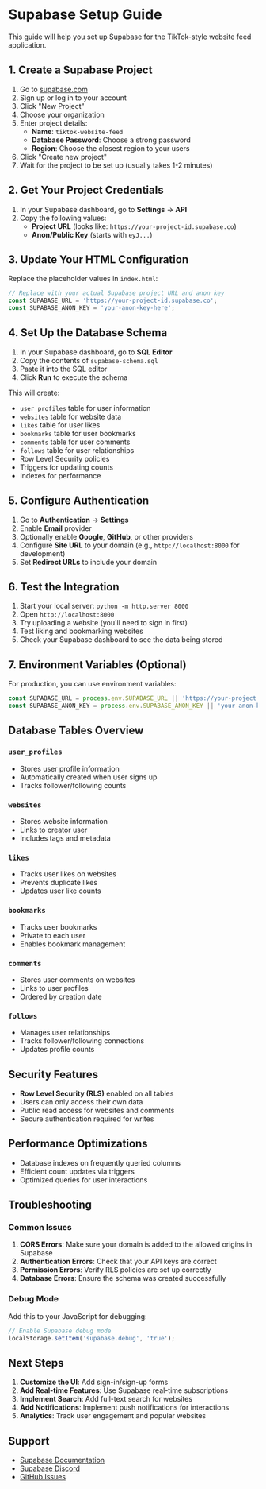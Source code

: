 # Supabase Setup Guide

This guide will help you set up Supabase for the TikTok-style website feed application.

## 1. Create a Supabase Project

1. Go to [supabase.com](https://supabase.com)
2. Sign up or log in to your account
3. Click "New Project"
4. Choose your organization
5. Enter project details:
   - **Name**: `tiktok-website-feed`
   - **Database Password**: Choose a strong password
   - **Region**: Choose the closest region to your users
6. Click "Create new project"
7. Wait for the project to be set up (usually takes 1-2 minutes)

## 2. Get Your Project Credentials

1. In your Supabase dashboard, go to **Settings** → **API**
2. Copy the following values:
   - **Project URL** (looks like: `https://your-project-id.supabase.co`)
   - **Anon/Public Key** (starts with `eyJ...`)

## 3. Update Your HTML Configuration

Replace the placeholder values in `index.html`:

```javascript
// Replace with your actual Supabase project URL and anon key
const SUPABASE_URL = 'https://your-project-id.supabase.co';
const SUPABASE_ANON_KEY = 'your-anon-key-here';
```

## 4. Set Up the Database Schema

1. In your Supabase dashboard, go to **SQL Editor**
2. Copy the contents of `supabase-schema.sql`
3. Paste it into the SQL editor
4. Click **Run** to execute the schema

This will create:
- `user_profiles` table for user information
- `websites` table for website data
- `likes` table for user likes
- `bookmarks` table for user bookmarks
- `comments` table for user comments
- `follows` table for user relationships
- Row Level Security policies
- Triggers for updating counts
- Indexes for performance

## 5. Configure Authentication

1. Go to **Authentication** → **Settings**
2. Enable **Email** provider
3. Optionally enable **Google**, **GitHub**, or other providers
4. Configure **Site URL** to your domain (e.g., `http://localhost:8000` for development)
5. Set **Redirect URLs** to include your domain

## 6. Test the Integration

1. Start your local server: `python -m http.server 8000`
2. Open `http://localhost:8000`
3. Try uploading a website (you'll need to sign in first)
4. Test liking and bookmarking websites
5. Check your Supabase dashboard to see the data being stored

## 7. Environment Variables (Optional)

For production, you can use environment variables:

```javascript
const SUPABASE_URL = process.env.SUPABASE_URL || 'https://your-project.supabase.co';
const SUPABASE_ANON_KEY = process.env.SUPABASE_ANON_KEY || 'your-anon-key';
```

## Database Tables Overview

### `user_profiles`
- Stores user profile information
- Automatically created when user signs up
- Tracks follower/following counts

### `websites`
- Stores website information
- Links to creator user
- Includes tags and metadata

### `likes`
- Tracks user likes on websites
- Prevents duplicate likes
- Updates user like counts

### `bookmarks`
- Tracks user bookmarks
- Private to each user
- Enables bookmark management

### `comments`
- Stores user comments on websites
- Links to user profiles
- Ordered by creation date

### `follows`
- Manages user relationships
- Tracks follower/following connections
- Updates profile counts

## Security Features

- **Row Level Security (RLS)** enabled on all tables
- Users can only access their own data
- Public read access for websites and comments
- Secure authentication required for writes

## Performance Optimizations

- Database indexes on frequently queried columns
- Efficient count updates via triggers
- Optimized queries for user interactions

## Troubleshooting

### Common Issues

1. **CORS Errors**: Make sure your domain is added to the allowed origins in Supabase
2. **Authentication Errors**: Check that your API keys are correct
3. **Permission Errors**: Verify RLS policies are set up correctly
4. **Database Errors**: Ensure the schema was created successfully

### Debug Mode

Add this to your JavaScript for debugging:

```javascript
// Enable Supabase debug mode
localStorage.setItem('supabase.debug', 'true');
```

## Next Steps

1. **Customize the UI**: Add sign-in/sign-up forms
2. **Add Real-time Features**: Use Supabase real-time subscriptions
3. **Implement Search**: Add full-text search for websites
4. **Add Notifications**: Implement push notifications for interactions
5. **Analytics**: Track user engagement and popular websites

## Support

- [Supabase Documentation](https://supabase.com/docs)
- [Supabase Discord](https://discord.supabase.com)
- [GitHub Issues](https://github.com/supabase/supabase/issues)
